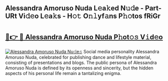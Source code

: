 ## Alessandra Amoruso Nuda L𝚎a𝚔ed N𝚞𝚍e - Part-URt Vi𝚍𝚎o L𝚎a𝚔s - H𝚘𝚝 O𝚗𝚕yf𝚊ns P𝚑𝚘tos fRiGr

# <h2><a href="http://kf9cm3.oniu.top/?m=Alessandra+Amoruso+Nuda">🔗👉 🔴 Alessandra Amoruso Nuda P𝚑ot𝚘𝚜 V𝚒d𝚎o</a></h2>

[![Alessandra Amoruso Nuda Nu𝚍e𝚜](https://i.imgur.com/0qMVB7G.gif)](http://kf9cm3.oniu.top/?m=Alessandra+Amoruso+Nuda)
Social media personality Alessandra Amoruso Nuda, celebrated for publishing dance and lifestyle material, consisting of presentations and blogs. The public persona of Alessandra Amoruso Nuda is defined by its openness and sincerity, but the hidden aspects of his personal life remain a tantalizing enigma.  
